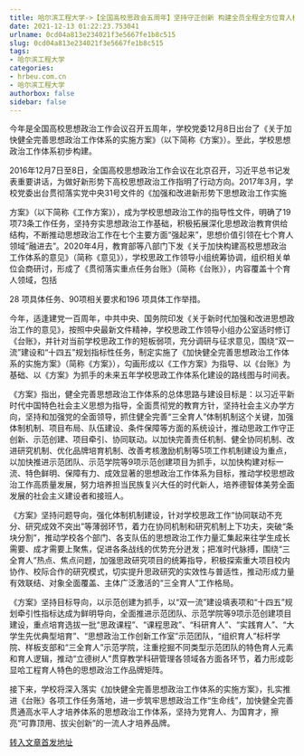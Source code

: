 ```yaml
---
title: 哈尔滨工程大学->【全国高校思政会五周年】坚持守正创新 构建全员全程全方位育人格局 | hrbeu.com.cn
date: 2021-12-13 01:22:23.753041
urlname: 0cd04a813e234021f3e5667fe1b8c515
slug: 0cd04a813e234021f3e5667fe1b8c515
tags: 
- 哈尔滨工程大学
categories:
- hrbeu.com.cn
- 哈尔滨工程大学
authorbox: false
sidebar: false
---
```

今年是全国高校思想政治工作会议召开五周年，学校党委12月8日出台了《关于加快健全完善思想政治工作体系的实施方案》（以下简称《方案》）。至此，学校思想政治工作体系初步构建。

2016年12月7日至8日，全国高校思想政治工作会议在北京召开，习近平总书记发表重要讲话，为做好新形势下高校思想政治工作指明了行动方向。2017年3月，学校党委出台贯彻落实党中央31号文件的《加强和改进新形势下思想政治工作实施
<!--more-->
方案》（以下简称《工作方案》），成为学校思想政治工作的指导性文件，明确了19项73条工作任务，坚持夯实思想政治工作基础，积极拓展深化思想政治教育供给结构，不断推动思想政治工作在七个主要方面“强起来”，思想价值引领在七个育人领域“融进去”。2020年4月，教育部等八部门下发《关于加快构建高校思想政治工作体系的意见》（简称《意见》），学校思政工作领导小组统筹协调，组织相关单位会商研讨，形成了《贯彻落实重点任务台账》（简称《台账》），内容覆盖十个育人领域，包括

28 项具体任务、90项相关要求和196 项具体工作举措。

今年，适逢建党一百周年，中共中央、国务院印发《关于新时代加强和改进思想政治工作的意见》，按照中央最新文件精神，学校思政工作领导小组办公室适时修订《台账》，并针对当前学校思政工作的短板弱项，充分调研与征求意见，围绕“双一流”建设和“十四五”规划指标性任务，制定实施了《加快健全完善思想政治工作体系的实施方案》（简称《方案》），勾画形成以《工作方案》为指导、以《台账》为基础、以《方案》为抓手的未来五年学校思政工作体系化建设的路线图与时间表。

《方案》指出，健全完善思想政治工作体系的总体思路与建设目标是：以习近平新时代中国特色社会主义思想为指导，全面贯彻党的教育方针，坚持社会主义办学方向，坚持和加强党的全面领导，抓住健全完善“三全育人”体制机制这个关键，加强体制机制、项目布局、队伍建设、条件保障等方面的系统设计，推动思政工作守正创新、示范创建、项目牵引、协同联动。以加快完善责任机制、健全协同机制、改进研究机制、优化品牌培育机制、改善考核激励机制等5项工作机制建设为重点，以加快推进示范团队、示范学院等9项示范创建项目为抓手，以加快构建对标一流、特色鲜明、保障有力、成效显著的思想政治工作体系为目标，推动学校思想政治工作高质量发展，努力培养担当民族复兴大任的时代新人，培养德智体美劳全面发展的社会主义建设者和接班人。

《方案》坚持问题导向，强化体制机制建设，针对学校思政工作“协同联动不充分、研究成效不突出”等薄弱环节，着力在协同机制和研究机制上下功夫，突破“条块分割”，推动学校各个部门、各支队伍的思想政治工作力量汇集起来往学生成长需要、成才需要上聚焦，促进各条战线的优势充分迸发；把准时代脉搏，围绕“三全育人”热点、焦点问题，加强思政研究项目的统筹指导，积极探索重大项目校内协作、校际合作的研究模式，切实提升思政研究的实效性与普适性，推动形成力量有效联结、对象全面覆盖、主体广泛激活的“三全育人”工作格局。

《方案》坚持目标导向，以示范创建为抓手，以“双一流”建设填表项和“十四五”规划牵引性指标达成为鲜明导向，全面推进示范团队、示范学院等9项示范创建项目建设，重点培育选拔一批“思政课程”、“课程思政”、“科研育人”、“实践育人”、“大学生先优典型培育”、“思想政治工作创新工作室”示范团队，“组织育人”标杆学院、样板支部和“三全育人”示范学院，注重挖掘不同类型示范团队的特色育人元素和育人逻辑，推动“立德树人”贯穿教学科研管理各领域各方面各环节，着力形成彰显哈工程育人特色的思想政治工作品牌矩阵。

接下来，学校将深入落实《加快健全完善思想政治工作体系的实施方案》，扎实推进《台账》各项工作任务落地，进一步筑牢思想政治工作“生命线”，加快健全完善贯通高水平人才培养体系的思想政治工作体系，坚持为党育人、为国育才，擦亮“可靠顶用、拔尖创新”的一流人才培养品牌。



[转入文章首发地址](http://gongxue.cn/info/1141/69073.htm)